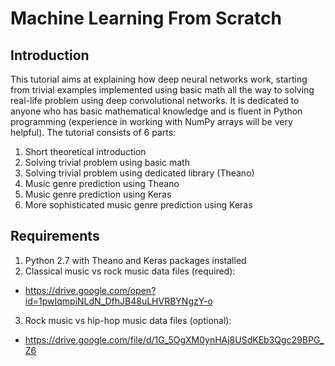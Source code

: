 # Machine Learning From Scratch

## Introduction

This tutorial aims at explaining how deep neural networks work, starting from trivial examples
implemented using basic math all the way to solving real-life problem using deep convolutional networks.
It is dedicated to anyone who has basic mathematical knowledge and is fluent in Python
programming (experience in working with NumPy arrays will be very helpful).
The tutorial consists of 6 parts:

1. Short theoretical introduction
2. Solving trivial problem using basic math
3. Solving trivial problem using dedicated library (Theano)
4. Music genre prediction using Theano
5. Music genre prediction using Keras
6. More sophisticated music genre prediction using Keras

## Requirements

1. Python 2.7 with Theano and Keras packages installed
2. Classical music vs rock music data files (required):
* https://drive.google.com/open?id=1pwIqmpiNLdN_DfhJB48uLHVRBYNgzY-o
3. Rock music vs hip-hop music data files (optional):
* https://drive.google.com/file/d/1G_5OgXM0ynHAj8USdKEb3Qgc29BPG_Z6
